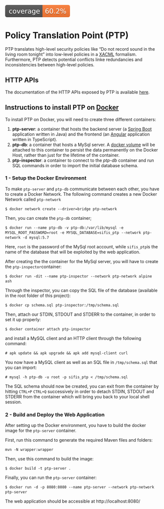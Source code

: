 [![coverage](https://raw.githubusercontent.com/sifis-home/policy-translation-point/gh-pages/reports/jacoco.svg 'Code Coverage')](https://sifis-home.github.io/policy-translation-point/reports/index.html)

# Policy Translation Point (PTP)

PTP translates high-level security policies like “Do not record sound in the living room tonight” into low-level policies in a [XACML](https://www.oasis-open.org/committees/tc_home.php?wg_abbrev=xacml) formalism. Furthermore, PTP detects potential conflicts linke redundancies and inconsistencies between high-level policies.

## HTTP APIs
The documentation of the HTTP APIs exposed by PTP is available [here](documentation/API-doc.pdf).

## Instructions to install PTP on [Docker](https://www.docker.com/)
To install PTP on Docker, you will need to create three different containers:
1. **ptp-server**: a container that hosts the backend server (a [Spring Boot](https://spring.io/projects/spring-boot) application written in Java) and the frontend (an [Angular](https://angular.io/) application written in TypeScript).
2. **ptp-db**: a container that hosts a MySql server. A [docker volume](https://docs.docker.com/storage/volumes/) will be attached to this container to persist the data permanently on the Docker Host, rather than just for the lifetime of the container.
3. **ptp-inspector**: a container to connect to the *ptp-db* container and run SQL commands in order to  import the initial database schema.

### 1 - Setup the Docker Environment
To make `ptp-server` and `ptp-db` communicate between each other, you have to create a Docker Network. The following command creates a new Docker Network called `ptp-network`
```
$ docker network create --driver=bridge ptp-network
```
Then, you can create the `ptp-db` container;
```
$ docker run --name ptp-db -v ptp-db:/var/lib/mysql -e MYSQL_ROOT_PASSWORD=root -e MYSQL_DATABASE=sifis_ptp --network ptp-network -d mysql:5.7
```
Here, `root` is the password of the MySql root account, while `sifis_ptp`is the name of the database that will be exploited by the web application.

After creating the the container for the MySql server, you will have to create the `ptp-inspector`container:
```
$ docker run -dit --name ptp-inspector --network ptp-network alpine ash
```
Through the inspector, you can copy the SQL file of the database (available in the root folder of this project):
```
$ docker cp schema.sql ptp-inspector:/tmp/schema.sql
```
Then, attach our STDIN, STDOUT and STDERR to the container, in order to set it up properly:
```
$ docker container attach ptp-inspector
```
and install a MySQL client and an HTTP client through the following command:
```
# apk update && apk upgrade && apk add mysql-client curl
```
You now have a MySQL client as well as an SQL file in `/tmp/schema.sql` that you can import:
```
# mysql -h ptp-db -u root -p sifis_ptp < /tmp/schema.sql
```
The SQL schema should now be created, you can exit from the container by hitting `CTRL+P`  `CTRL+Q` successively in order to detach STDIN, STDOUT and STDERR from the container which will bring you back to your local shell session.

### 2 - Build and Deploy the Web Application
After setting up the Docker environment, you have to build the docker image for the `ptp-server` container.

First, run this command to generate the required Maven files and folders:
```
mvn -N wrapper:wrapper
```
Then, use this command to build the image:

```
$ docker build -t ptp-server .
```

Finally, you can run the `ptp-server` container:
```
$ docker run -d -p 8080:8080 --name ptp-server --network ptp-network ptp-server
```
The web application should be accessible at http://localhost:8080/
